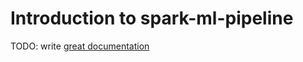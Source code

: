 # Introduction to spark-ml-pipeline

TODO: write [great documentation](http://jacobian.org/writing/what-to-write/)
